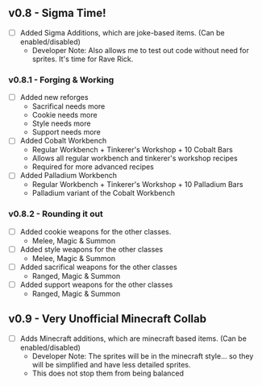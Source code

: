## v0.8 - Sigma Time!
- [ ] Added Sigma Additions, which are joke-based items. (Can be enabled/disabled)
    - Developer Note: Also allows me to test out code without need for sprites. It's time for Rave Rick.
### v0.8.1 - Forging & Working
- [ ] Added new reforges
    - Sacrifical needs more
    - Cookie needs more
    - Style needs more
    - Support needs more
- [ ] Added Cobalt Workbench
    - Regular Workbench + Tinkerer's Workshop + 10 Cobalt Bars
    - Allows all regular workbench and tinkerer's workshop recipes
    - Required for more advanced recipes
- [ ] Added Palladium Workbench
    - Regular Workbench + Tinkerer's Workshop + 10 Palladium Bars
    - Palladium variant of the Cobalt Workbench
### v0.8.2 - Rounding it out
- [ ] Added cookie weapons for the other classes.
    - Melee, Magic & Summon
- [ ] Added style weapons for the other classes
    - Melee, Magic & Summon
- [ ] Added sacrifical weapons for the other classes
    - Ranged, Magic & Summon
- [ ] Added support weapons for the other classes
    - Ranged, Magic & Summon
## v0.9 - Very Unofficial Minecraft Collab
- [ ] Adds Minecraft additions, which are minecraft based items. (Can be enabled/disabled) 
    - Developer Note: The sprites will be in the minecraft style... so they will be simplified and have less detailed sprites.
    - This does not stop them from being balanced